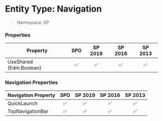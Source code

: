 # Entity Type: Navigation

> Namespace: SP

### Properties

Property | SPO | SP 2019 | SP 2016 | SP 2013
----------|:---:|:-------:|:-------:|:-------:
UseShared (Edm.Boolean) | ✅ | ✅ | ✅ | ✅

### Navigation Properties

Navigation Property | SPO | SP 2019 | SP 2016 | SP 2013
----------|:---:|:-------:|:-------:|:-------:
QuickLaunch | ✅ | ✅ | ✅ | ✅
TopNavigationBar | ✅ | ✅ | ✅ | ✅